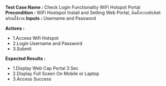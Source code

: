 **Test Case Name :** Check Login Functionality WiFi Hotspot Portal
**Precondition :** WiFi Hostspot Install and Setting Web Portal, ติดตั้งระบบticket พร้อมใช้งาน
**Inputs :**  Username and Password

**Actions :** 
  * 1.Access  Wifi Hotspot
  * 2.Login Username and Password
  * 3.Submit
  
**Expected Results :** 
  * 1.Display Web Cap Portal 3 Sec
  * 2.Display Full Sceen On Mobile or Laptop
  * 3.Access Success
